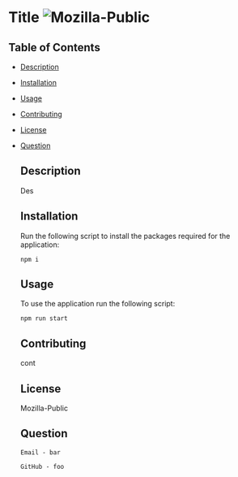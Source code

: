 # Title ![Mozilla-Public](https://img.shields.io/static/v1?label=Mozilla-Public&message=License&color=critical)

## Table of Contents

- [Description](#description)
- [Installation](#installation)
- [Usage](#usage)

- [Contributing](#contributing)
- [License](#license)
- [Question](#question)

  ## Description

  Des

  ## Installation

  Run the following script to install the packages required for the application:

  ```
  npm i
  ```

  ## Usage

  To use the application run the following script:

  ```
  npm run start
  ```

  ## Contributing

  cont

  ## License

  Mozilla-Public

  ## Question

      Email - bar

      GitHub - foo
